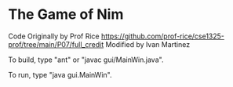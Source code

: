 The Game of Nim
===============

Code Originally by Prof Rice
https://github.com/prof-rice/cse1325-prof/tree/main/P07/full_credit
Modified by Ivan Martinez

To build, type "ant" or "javac gui/MainWin.java".

To run, type "java gui.MainWin".
